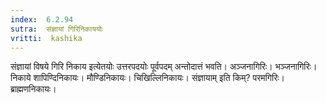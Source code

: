 ```yaml
---
index:  6.2.94
sutra:  संज्ञायां गिरिनिकाययोः
vritti:  kashika 
---
```


संज्ञायां विषये गिरि निकाय इत्येतयोः उत्तरपदयोः पूर्वपदम् अन्तोदात्तं भवति। अञ्जनागिरिः। भञ्जनागिरिः। निकाये शापिण्दिनिकायः। मौण्डिनिकायः। चिखिल्लिनिकायः। संज्ञायाम् इति किम्? परमगिरिः। ब्राह्मणनिकायः।

